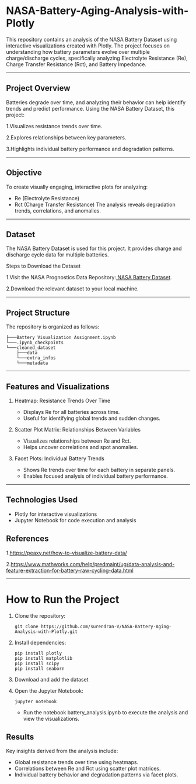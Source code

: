 # NASA-Battery-Aging-Analysis-with-Plotly
This repository contains an analysis of the NASA Battery Dataset using interactive visualizations created with Plotly. The project focuses on understanding how battery parameters evolve over multiple charge/discharge cycles, specifically analyzing Electrolyte Resistance (Re), Charge Transfer Resistance (Rct), and Battery Impedance.

---

## Project Overview
Batteries degrade over time, and analyzing their behavior can help identify trends and predict performance. Using the NASA Battery Dataset, this project:

1.Visualizes resistance trends over time.

2.Explores relationships between key parameters.

3.Highlights individual battery performance and degradation patterns.

---

## Objective
To create visually engaging, interactive plots for analyzing:

- Re (Electrolyte Resistance)
- Rct (Charge Transfer Resistance)
The analysis reveals degradation trends, correlations, and anomalies.

---

## Dataset
The NASA Battery Dataset is used for this project. It provides charge and discharge cycle data for multiple batteries.

Steps to Download the Dataset

1.Visit the NASA Prognostics Data Repository:[ NASA Battery Dataset](https://www.kaggle.com/datasets/patrickfleith/nasa-battery-dataset/data).

2.Download the relevant dataset to your local machine.

---

## Project Structure
The repository is organized as follows:
```
├───Battery Visualization Assignment.ipynb
└───.ipynb_checkpoints
└───cleaned_dataset
    ├───data
    └───extra_infos
    └───metadata 
```

---

## Features and Visualizations
1. Heatmap: Resistance Trends Over Time
   
    - Displays Re for all batteries across time.
    - Useful for identifying global trends and sudden changes.
    
2. Scatter Plot Matrix: Relationships Between Variables
   
    - Visualizes relationships between Re and Rct.
    - Helps uncover correlations and spot anomalies.
  
3. Facet Plots: Individual Battery Trends
   
    - Shows Re trends over time for each battery in separate panels.
    - Enables focused analysis of individual battery performance.

---

## Technologies Used
 - Plotly for interactive visualizations
 - Jupyter Notebook for code execution and analysis

## References
1.https://peaxy.net/how-to-visualize-battery-data/

2.https://www.mathworks.com/help/predmaint/ug/data-analysis-and-feature-extraction-for-battery-raw-cycling-data.html

---

# How to Run the Project
1. Clone the repository:
   ```
   git clone https://github.com/surendran-V/NASA-Battery-Aging-Analysis-with-Plotly.git
   ```
2. Install dependencies:
    ```
    pip install plotly
    pip install matplotlib
    pip install scipy
    pip install seaborn
    ```
3. Download and add the dataset
   
4. Open the Jupyter Notebook:
   ```
   jupyter notebook
   ```
   - Run the notebook battery_analysis.ipynb to execute the analysis and view the visualizations.

## Results
Key insights derived from the analysis include:

- Global resistance trends over time using heatmaps.
- Correlations between Re and Rct using scatter plot matrices.
- Individual battery behavior and degradation patterns via facet plots.





